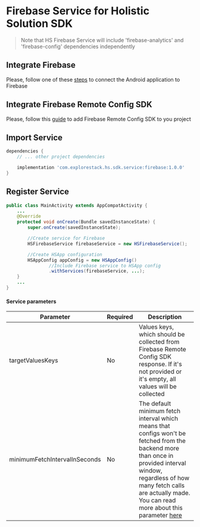 # Firebase Service for Holistic Solution SDK

> Note that HS Firebase Service will include 'firebase-analytics' and 'firebase-config' dependencies independently

## Integrate Firebase

Please, follow one of these [steps](https://firebase.google.com/docs/android/setup#console) to connect the Android application to Firebase

## Integrate Firebase Remote Config SDK

Please, follow this [guide](https://firebase.google.com/docs/remote-config/use-config-android) to add Firebase Remote Config SDK to you project

## Import Service

```groovy
dependencies {
    // ... other project dependencies

    implementation 'com.explorestack.hs.sdk.service:firebase:1.0.0'
}
```

## Register Service 

```java
public class MainActivity extends AppCompatActivity {
    ...
    @Override
    protected void onCreate(Bundle savedInstanceState) {
        super.onCreate(savedInstanceState);

        //Create service for Firebase
        HSFirebaseService firebaseService = new HSFirebaseService();

        //Create HSApp configuration
        HSAppConfig appConfig = new HSAppConfig()
                //Include Firebase service to HSApp config
                .withServices(firebaseService, ...);      
    }
    ...
}
```

#### Service parameters

| Parameter                     | Required | Description                                                                                                                                                                                                                                                                                                                 |
|-------------------------------|----------|-----------------------------------------------------------------------------------------------------------------------------------------------------------------------------------------------------------------------------------------------------------------------------------------------------------------------------|
| targetValuesKeys              | No       | Values keys, which should be collected from Firebase Remote Config SDK response. If it's not provided or it's empty, all values will be collected                                                                                                                                                                           |
| minimumFetchIntervalInSeconds | No       | The default minimum fetch interval which means that configs won't be fetched from the backend more than once in provided interval window, regardless of how many fetch calls are actually made. You can read more about this parameter [here](https://firebase.google.com/docs/remote-config/use-config-android#throttling) |